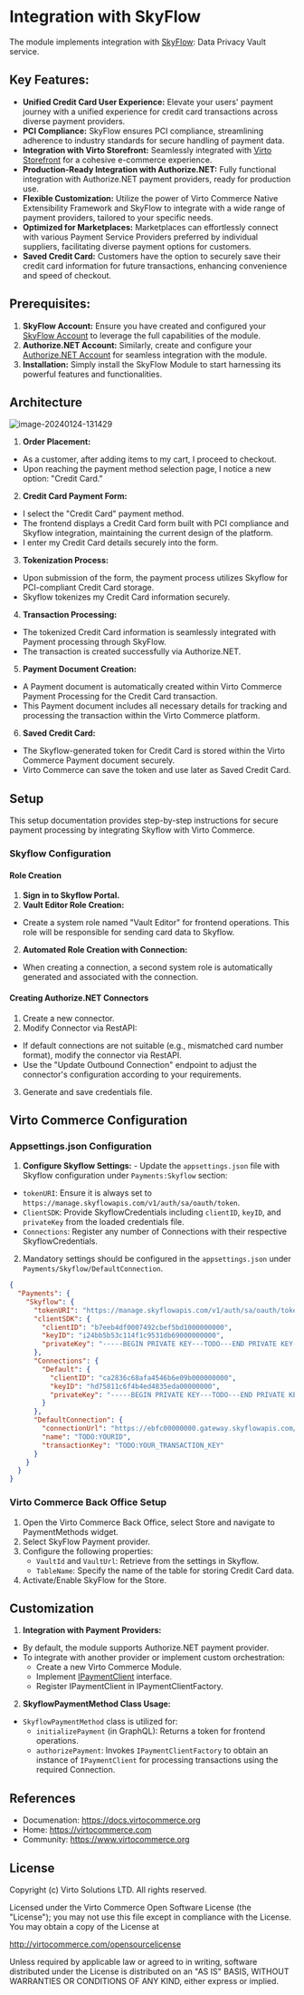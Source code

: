 # Integration with SkyFlow
The module implements integration with [SkyFlow](https://www.skyflow.com/): Data Privacy Vault service. 

## Key Features:
* **Unified Credit Card User Experience:** Elevate your users' payment journey with a unified experience for credit card transactions across diverse payment providers.
* **PCI Compliance:** SkyFlow ensures PCI compliance, streamlining adherence to industry standards for secure handling of payment data.
* **Integration with Virto Storefront:** Seamlessly integrated with [Virto Storefront](https://github.com/VirtoCommerce/vc-theme-b2b-vue) for a cohesive e-commerce experience.
* **Production-Ready Integration with Authorize.NET:** Fully functional integration with Authorize.NET payment providers, ready for production use.
* **Flexible Customization:** Utilize the power of Virto Commerce Native Extensibility Framework and SkyFlow to integrate with a wide range of payment providers, tailored to your specific needs.
* **Optimized for Marketplaces:** Marketplaces can effortlessly connect with various Payment Service Providers preferred by individual suppliers, facilitating diverse payment options for customers.
* **Saved Credit Card:** Customers have the option to securely save their credit card information for future transactions, enhancing convenience and speed of checkout.

## Prerequisites:
1. **SkyFlow Account:** Ensure you have created and configured your [SkyFlow Account](https://www.skyflow.com/) to leverage the full capabilities of the module.
2. **Authorize.NET Account:** Similarly, create and configure your [Authorize.NET Account](https://www.authorize.net/) for seamless integration with the module.
3. **Installation:** Simply install the SkyFlow Module to start harnessing its powerful features and functionalities.

## Architecture

![image-20240124-131429](https://github.com/VirtoCommerce/vc-module-skyflow/assets/7639413/7bcd8edc-68fc-47ac-a13f-d38089064bdc)

1. **Order Placement:**
  * As a customer, after adding items to my cart, I proceed to checkout.
  * Upon reaching the payment method selection page, I notice a new option: "Credit Card."
2. **Credit Card Payment Form:**
  * I select the "Credit Card" payment method.
  * The frontend displays a Credit Card form built with PCI compliance and Skyflow integration, maintaining the current design of the platform.
  * I enter my Credit Card details securely into the form.
3. **Tokenization Process:**
  * Upon submission of the form, the payment process utilizes Skyflow for PCI-compliant Credit Card storage.
  * Skyflow tokenizes my Credit Card information securely.
4. **Transaction Processing:**
  * The tokenized Credit Card information is seamlessly integrated with Payment processing through SkyFlow.
  * The transaction is created successfully via Authorize.NET.
5. **Payment Document Creation:**
  * A Payment document is automatically created within Virto Commerce Payment Processing for the Credit Card transaction.
  * This Payment document includes all necessary details for tracking and processing the transaction within the Virto Commerce platform.
6. **Saved Credit Card:**
  * The Skyflow-generated token for Credit Card is stored within the Virto Commerce Payment document securely.
  * Virto Commerce can save the token and use later as Saved Credit Card.


## Setup

This setup documentation provides step-by-step instructions for secure payment processing by integrating Skyflow with Virto Commerce.

### Skyflow Configuration

#### Role Creation
1. **Sign in to Skyflow Portal.**
1. **Vault Editor Role Creation:**
  * Create a system role named "Vault Editor" for frontend operations. This role will be responsible for sending card data to Skyflow.
2. **Automated Role Creation with Connection:**
  * When creating a connection, a second system role is automatically generated and associated with the connection.

#### Creating Authorize.NET Connectors
1. Create a new connector.
2. Modify Connector via RestAPI:
  * If default connections are not suitable (e.g., mismatched card number format), modify the connector via RestAPI.
  * Use the "Update Outbound Connection" endpoint to adjust the connector's configuration according to your requirements.
3. Generate and save credentials file.

## Virto Commerce Configuration

### Appsettings.json Configuration

1. **Configure Skyflow Settings:** - Update the `appsettings.json` file with Skyflow configuration under `Payments:Skyflow` section:
  * `tokenURI`: Ensure it is always set to `https://manage.skyflowapis.com/v1/auth/sa/oauth/token`.
  * `ClientSDK`: Provide SkyflowCredentials including `clientID`, `keyID`, and `privateKey` from the loaded credentials file.
  * `Connections`: Register any number of Connections with their respective SkyflowCredentials.
2. Mandatory settings should be configured in the `appsettings.json` under `Payments/Skyflow/DefaultConnection`.

```json
{
  "Payments": {
    "Skyflow": {
      "tokenURI": "https://manage.skyflowapis.com/v1/auth/sa/oauth/token",
      "clientSDK": {
        "clientID": "b7eeb4df0007492cbef5bd1000000000",
        "keyID": "i24bb5b53c114f1c9531db69000000000",
        "privateKey": "-----BEGIN PRIVATE KEY---TODO---END PRIVATE KEY-----"
      },
      "Connections": {
        "Default": {
          "clientID": "ca2836c68afa4546b6e09b000000000",
          "keyID": "hd75811c6f4b4ed4835eda00000000",
          "privateKey": "-----BEGIN PRIVATE KEY---TODO---END PRIVATE KEY-----"
        }
      },
      "DefaultConnection": {
        "connectionUrl": "https://ebfc00000000.gateway.skyflowapis.com/v1/gateway/outboundRoutes/gfb5ce07e91340efac348a2df00000000/xml/v1/request.api",
        "name": "TODO:YOURID",
        "transactionKey": "TODO:YOUR_TRANSACTION_KEY"
      }
    }
  }
}
```

### Virto Commerce Back Office Setup
1. Open the Virto Commerce Back Office, select Store and navigate to PaymentMethods widget.
2. Select SkyFlow Payment provider.
3. Configure the following properties:
    * `VaultId` and `VaultUrl`: Retrieve from the settings in Skyflow.
    * `TableName`: Specify the name of the table for storing Credit Card data.
4. Activate/Enable SkyFlow for the Store.

## Customization
1. **Integration with Payment Providers:**
  * By default, the module supports Authorize.NET payment provider.
  * To integrate with another provider or implement custom orchestration:
    * Create a new Virto Commerce Module.
    * Implement [IPaymentClient](https://github.com/VirtoCommerce/vc-module-skyflow/blob/dev/src/VirtoCommerce.Skyflow.Core/Services/IPaymentClient.cs#L6) interface.
    * Register IPaymentClient in IPaymentClientFactory.
2. **SkyflowPaymentMethod Class Usage:**
  * `SkyflowPaymentMethod` class is utilized for:
    * `initializePayment` (in GraphQL): Returns a token for frontend operations.
    * `authorizePayment`: Invokes `IPaymentClientFactory` to obtain an instance of `IPaymentClient` for processing transactions using the required Connection.

## References
* Documenation: https://docs.virtocommerce.org
* Home: https://virtocommerce.com
* Community: https://www.virtocommerce.org

## License

Copyright (c) Virto Solutions LTD.  All rights reserved.

Licensed under the Virto Commerce Open Software License (the "License"); you
may not use this file except in compliance with the License. You may
obtain a copy of the License at

http://virtocommerce.com/opensourcelicense

Unless required by applicable law or agreed to in writing, software
distributed under the License is distributed on an "AS IS" BASIS,
WITHOUT WARRANTIES OR CONDITIONS OF ANY KIND, either express or
implied.









